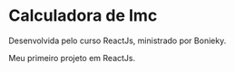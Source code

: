 # Calculadora de Imc

Desenvolvida pelo curso ReactJs, ministrado por Bonieky.

Meu primeiro projeto em ReactJs.